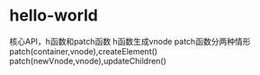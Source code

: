 # hello-world
核心API，h函数和patch函数
h函数生成vnode
patch函数分两种情形
patch(container,vnode),createElement()
patch(newVnode,vnode),updateChildren()

